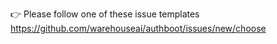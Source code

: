 👉 Please follow one of these issue templates https://github.com/warehouseai/authboot/issues/new/choose
